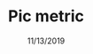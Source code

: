 ---
title: "Pic metric"
date: 11/13/2019
published: true
tech: [Javascript, Node, Express, Knex, React, Redux, MaterialUI, Postgres, S3, RezNet]
tags: []
template: 'project'
previewImg: "./"
---